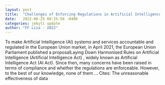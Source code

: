 ```yaml
---
layout: post
title:  "Challenges of Enforcing Regulations in Artificial Intelligence Act---Analyzing Quantity Requirement in Data and Data Governance"
date:   2022-06-25 08:25:58 -0400
categories: jekyll update
author: "FF Liza - 2022"
---
```

To make Artificial Intelligence (AI) systems and services accountable and regulated in the European Union market, in April 2021, the European Union Parliament published a proposalLaying Down Harmonised Rules on Artificial Intelligence (Artificial Intelligence Act) , widely known as Artificial Intelligence Act (AI Act). Since then, many concerns have been raised in terms of compliance and whether the regulations are enforceable. However, to the best of our knowledge, none of them …
Cites: ‪The unreasonable effectiveness of data‬  